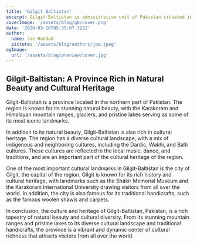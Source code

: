 ```yaml
---
title: 'Gilgit Baltistan'
excerpt: Gilgit-Baltistan is admisitrative unit of Pakistan situated in the Northern Part of the country.It is one of the best tourist spots in Pakistan. Gilgit-Baltistan is home to five of the "eight-thousanders" and to more than fifty peaks above 7,000 metres (23,000 ft). Gilgit and Skardu are the two main hubs for expeditions to those mountains.
coverImage: '/assets/blog/gb/cover.png'
date: '2020-03-16T05:35:07.322Z'
author:
  name: Joe Haddad
  picture: '/assets/blog/authors/joe.jpeg'
ogImage:
  url: '/assets/blog/preview/cover.jpg'
---
```


## Gilgit-Baltistan: A Province Rich in Natural Beauty and Cultural Heritage

Gilgit-Baltistan is a province located in the northern part of Pakistan. The region is known for its stunning natural beauty, with the Karakoram and Himalayan mountain ranges, glaciers, and pristine lakes serving as some of its most iconic landmarks.

In addition to its natural beauty, Gilgit-Baltistan is also rich in cultural heritage. The region has a diverse cultural landscape, with a mix of indigenous and neighboring cultures, including the Dardic, Wakhi, and Balti cultures. These cultures are reflected in the local music, dance, and traditions, and are an important part of the cultural heritage of the region.

One of the most important cultural landmarks in Gilgit-Baltistan is the city of Gilgit, the capital of the region. Gilgit is known for its rich history and cultural heritage, with landmarks such as the Shäkir Memorial Museum and the Karakoram International University drawing visitors from all over the world. In addition, the city is also famous for its traditional handicrafts, such as the famous woolen shawls and carpets.

In conclusion, the culture and heritage of Gilgit-Baltistan, Pakistan, is a rich tapestry of natural beauty and cultural diversity. From its stunning mountain ranges and pristine lakes to its diverse cultural landscape and traditional handicrafts, the province is a vibrant and dynamic center of cultural richness that attracts visitors from all over the world.
